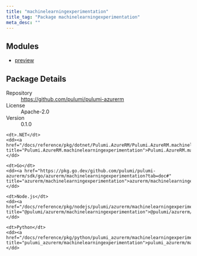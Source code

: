 ```yaml
---
title: "machinelearningexperimentation"
title_tag: "Package machinelearningexperimentation"
meta_desc: ""
---
```


<!-- WARNING: this file was generated by Pulumi Docs Generator. -->
<!-- Do not edit by hand unless you're certain you know what you are doing! -->



<h2 id="modules">Modules</h2>
<ul class="api">
    <li><a href="preview/" title="preview"><span class="symbol module"></span>preview</a></li>
</ul>

<h2 id="package-details">Package Details</h2>
<dl class="package-details">
	<dt>Repository</dt>
	<dd><a href="https://github.com/pulumi/pulumi-azurerm">https://github.com/pulumi/pulumi-azurerm</a></dd>
	<dt>License</dt>
	<dd>Apache-2.0</dd>
	<dt>Version</dt>
	<dd>0.1.0</dd>
</dl>



<dl class="tabular">

    <dt>.NET</dt>
    <dd><a href="/docs/reference/pkg/dotnet/Pulumi.AzureRM/Pulumi.AzureRM.machinelearningexperimentation.html" title="Pulumi.AzureRM.machinelearningexperimentation">Pulumi.AzureRM.machinelearningexperimentation</a></dd>

    <dt>Go</dt>
    <dd><a href="https://pkg.go.dev/github.com/pulumi/pulumi-azurerm/sdk/go/azurerm/machinelearningexperimentation?tab=doc#" title="azurerm/machinelearningexperimentation">azurerm/machinelearningexperimentation</a></dd>

    <dt>Node.js</dt>
    <dd><a href="/docs/reference/pkg/nodejs/pulumi/azurerm/machinelearningexperimentation/#" title="@pulumi/azurerm/machinelearningexperimentation">@pulumi/azurerm/machinelearningexperimentation</a></dd>

    <dt>Python</dt>
    <dd><a href="/docs/reference/pkg/python/pulumi_azurerm/machinelearningexperimentation" title="pulumi_azurerm/machinelearningexperimentation">pulumi_azurerm/machinelearningexperimentation</a></dd>

</dl>

